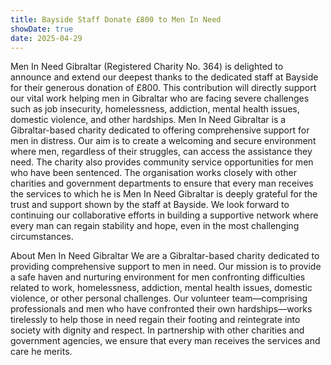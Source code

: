 ```yaml
---
title: Bayside Staff Donate £800 to Men In Need
showDate: true
date: 2025-04-29
---
```


Men In Need Gibraltar (Registered Charity No. 364) is delighted to announce and extend our deepest thanks to the dedicated staff at Bayside for their generous donation of £800. This contribution will directly support our vital work helping men in Gibraltar who are facing severe challenges such as job insecurity, homelessness, addiction, mental health issues, domestic violence, and other hardships.
Men In Need Gibraltar is a Gibraltar-based charity dedicated to offering comprehensive support for men in distress. Our aim is to create a welcoming and secure environment where men, regardless of their struggles, can access the assistance they need. The charity also provides community service opportunities for men who have been sentenced. 
The organisation works closely with other charities and government departments to ensure that every man receives the services to which he is 
Men In Need Gibraltar is deeply grateful for the trust and support shown by the staff at Bayside. We look forward to continuing our collaborative efforts in building a supportive network where every man can regain stability and hope, even in the most challenging circumstances.


About Men In Need Gibraltar 
We are a Gibraltar-based charity dedicated to providing comprehensive support to men in need. Our mission is to provide a safe haven and nurturing environment for men confronting difficulties related to work, homelessness, addiction, mental health issues, domestic violence, or other personal challenges. Our volunteer team—comprising professionals and men who have confronted their own hardships—works tirelessly to help those in need regain their footing and reintegrate into society with dignity and respect. In partnership with other charities and government agencies, we ensure that every man receives the services and care he merits.
